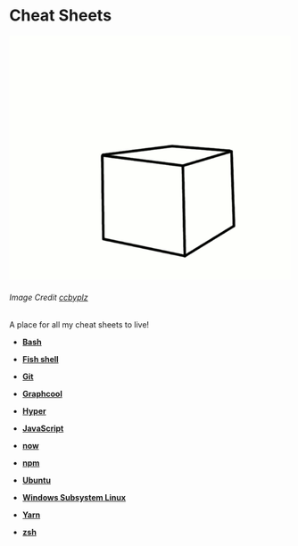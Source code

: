 # Cheat Sheets

![](/img/flying-cube.gif)

###### Image Credit [ccbyplz](https://www.deviantart.com/ccbyplz)

A place for all my cheat sheets to live!

- **[Bash](bash.md#bash)**

- **[Fish shell](fish.md#fish-shell)**

- **[Git](git.md#useful-git-commands)**

- **[Graphcool](graphcool.md#yuseful-graphcool-commands)**

- **[Hyper](hyper.md#useful-hyper-info)**

- **[JavaScript](javascript.md#javascript)**

- **[now](now.md#now)**

- **[npm](npm.md#npm-plz)**

- **[Ubuntu](ubuntu.md#ubuntu)**

- **[Windows Subsystem Linux](wsl.md#windows-subsystem-linux)**

- **[Yarn](yarn.md#useful-yarn-commands)**

- **[zsh](zsh.md#zsh)**
